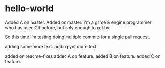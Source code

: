 # hello-world
Added A on master.
Added on master.
I'm a game & engine programmer who has used Git before, but only enough to get by.

So this time I'm testing doing multiple commits for a single pull request.

adding some more text.
adding yet more text.

added on readme-fixes
added A on feature.
added B on feature.
added C on feature.
